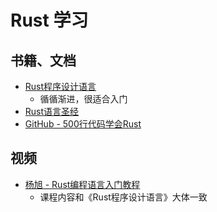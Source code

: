 # Rust 学习

## 书籍、文档
- <a href="https://www.rustwiki.org.cn/zh-CN/book/title-page.html" target="_blank">Rust程序设计语言</a>
  - 循循渐进，很适合入门
- <a href="https://course.rs/about-book.html" target="_blank">Rust语言圣经</a>
- <a href="https://github.com/cuppar/rtd?tab=readme-ov-file" target="_blank">GitHub - 500行代码学会Rust</a>


## 视频
- <a href="https://www.bilibili.com/video/BV1hp4y1k7SV/" target="_blank">杨旭 - Rust编程语言入门教程</a>
  - 课程内容和《Rust程序设计语言》大体一致

